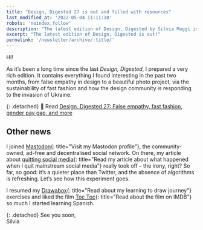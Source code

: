 ```yaml
---
title: "Design, Digested 27 is out and filled with resources"
last_modified_at: '2022-05-04 11:11:10'
robots: 'noindex,follow'
description: "The latest edition of Design, Digested by Silvia Maggi is out!"
excerpt: "The latest edition of Design, Digested is out!"
permalink: '/newsletter/archive/:title/'
---
```

Hi!

As it’s been a long time since the last _Design, Digested_, I prepared a very rich edition. It contains everything I found interesting in the past two months, from false empathy in design to a beautiful photo project, via the sustainability of fast fashion and how the design community is responding to the invasion of Ukraine.

{: .detached}
🔗 Read <a href="https://silviamaggidesign.com/design-digested/design-digested-27/">Design, Digested 27: False empathy, fast fashion, gender pay gap, and more</a>

## Other news

I joined [Mastodon](https://indieweb.social/web/@silviamaggi){: title="Visit my Mastodon profile"}, the community-owned, ad-free and decentralised social network. On there, my article about [quitting social media](https://silviamaggidesign.com/personal/life-off-social-media/){: title="Read my article about what happened when I quit mainstream social media"} really took off – the irony, right? So far, so good: it’s a quieter place than Twitter, and the absence of algorithms is refreshing. Let’s see how this experiment goes.

I resumed my [Drawabox](https://silviamaggidesign.com/drawing/learning-to-draw/){: title="Read about my learning to draw journey"} exercises and liked the film [Toc Toc](https://www.imdb.com/title/tt6060156/){: title="Read about the film on IMDB"} so much I started learning Spanish.

{: .detached}
See you soon,  
Silvia